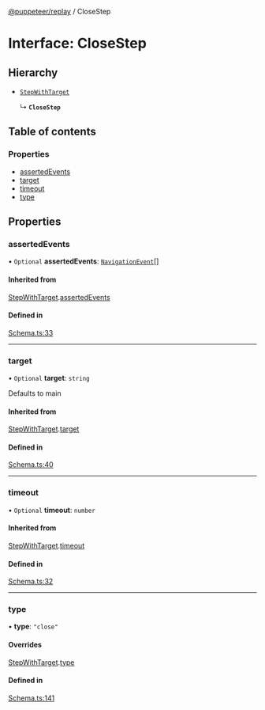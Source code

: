 [@puppeteer/replay](../README.md) / CloseStep

# Interface: CloseStep

## Hierarchy

- [`StepWithTarget`](Schema.StepWithTarget.md)

  ↳ **`CloseStep`**

## Table of contents

### Properties

- [assertedEvents](CloseStep.md#assertedevents)
- [target](CloseStep.md#target)
- [timeout](CloseStep.md#timeout)
- [type](CloseStep.md#type)

## Properties

### assertedEvents

• `Optional` **assertedEvents**: [`NavigationEvent`](Schema.NavigationEvent.md)[]

#### Inherited from

[StepWithTarget](Schema.StepWithTarget.md).[assertedEvents](Schema.StepWithTarget.md#assertedevents)

#### Defined in

[Schema.ts:33](https://github.com/puppeteer/replay/blob/main/src/Schema.ts#L33)

---

### target

• `Optional` **target**: `string`

Defaults to main

#### Inherited from

[StepWithTarget](Schema.StepWithTarget.md).[target](Schema.StepWithTarget.md#target)

#### Defined in

[Schema.ts:40](https://github.com/puppeteer/replay/blob/main/src/Schema.ts#L40)

---

### timeout

• `Optional` **timeout**: `number`

#### Inherited from

[StepWithTarget](Schema.StepWithTarget.md).[timeout](Schema.StepWithTarget.md#timeout)

#### Defined in

[Schema.ts:32](https://github.com/puppeteer/replay/blob/main/src/Schema.ts#L32)

---

### type

• **type**: `"close"`

#### Overrides

[StepWithTarget](Schema.StepWithTarget.md).[type](Schema.StepWithTarget.md#type)

#### Defined in

[Schema.ts:141](https://github.com/puppeteer/replay/blob/main/src/Schema.ts#L141)
